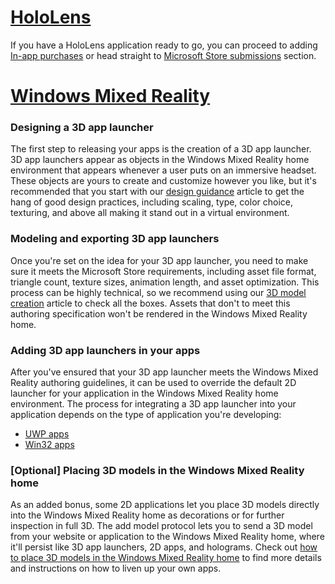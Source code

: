 # [HoloLens](#tab/hololens)

If you have a HoloLens application ready to go, you can proceed to adding [In-app purchases](../distribute-overview.md#integrating-in-app-purchases) or head straight to [Microsoft Store submissions](../distribute-overview.md#submitting-to-the-microsoft-store) section.

# [Windows Mixed Reality](#tab/wmr)

### Designing a 3D app launcher 

The first step to releasing your apps is the creation of a 3D app launcher. 3D app launchers appear as objects in the Windows Mixed Reality home environment that appears whenever a user puts on an immersive headset. These objects are yours to create and customize however you like, but it's recommended that you start with our [design guidance](../3d-app-launcher-design-guidance.md) article to get the hang of good design practices, including scaling, type, color choice, texturing, and above all making it stand out in a virtual environment.

### Modeling and exporting 3D app launchers

Once you're set on the idea for your 3D app launcher, you need to make sure it meets the Microsoft Store requirements, including asset file format, triangle count, texture sizes, animation length, and asset optimization. This process can be highly technical, so we recommend using our [3D model creation](../creating-3d-models-for-use-in-the-windows-mixed-reality-home.md) article to check all the boxes. Assets that don't to meet this authoring specification won't be rendered in the Windows Mixed Reality home.

### Adding 3D app launchers in your apps

After you've ensured that your 3D app launcher meets the Windows Mixed Reality authoring guidelines, it can be used to override the default 2D launcher for your application in the Windows Mixed Reality home environment. The process for integrating a 3D app launcher into your application depends on the type of application you're developing:

* [UWP apps](../implementing-3d-app-launchers.md)
* [Win32 apps](../implementing-3d-app-launchers-win32.md)

### [Optional] Placing 3D models in the Windows Mixed Reality home

As an added bonus, some 2D applications let you place 3D models directly into the Windows Mixed Reality home as decorations or for further inspection in full 3D. The add model protocol lets you to send a 3D model from your website or application to the Windows Mixed Reality home, where it'll persist like 3D app launchers, 2D apps, and holograms. Check out [how to place 3D models in the Windows Mixed Reality home](../enable-placement-of-3d-models-in-the-home.md) to find more details and instructions on how to liven up your own apps.

